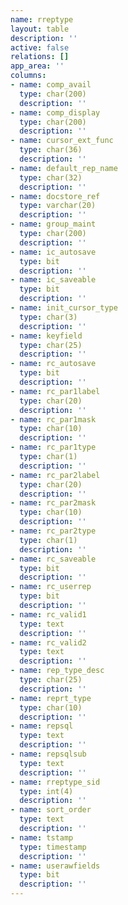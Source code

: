 ```yaml
---
name: rreptype
layout: table
description: ''
active: false
relations: []
app_area: ''
columns:
- name: comp_avail
  type: char(200)
  description: ''
- name: comp_display
  type: char(200)
  description: ''
- name: cursor_ext_func
  type: char(36)
  description: ''
- name: default_rep_name
  type: char(32)
  description: ''
- name: docstore_ref
  type: varchar(20)
  description: ''
- name: group_maint
  type: char(200)
  description: ''
- name: ic_autosave
  type: bit
  description: ''
- name: ic_saveable
  type: bit
  description: ''
- name: init_cursor_type
  type: char(3)
  description: ''
- name: keyfield
  type: char(25)
  description: ''
- name: rc_autosave
  type: bit
  description: ''
- name: rc_par1label
  type: char(20)
  description: ''
- name: rc_par1mask
  type: char(10)
  description: ''
- name: rc_par1type
  type: char(1)
  description: ''
- name: rc_par2label
  type: char(20)
  description: ''
- name: rc_par2mask
  type: char(10)
  description: ''
- name: rc_par2type
  type: char(1)
  description: ''
- name: rc_saveable
  type: bit
  description: ''
- name: rc_userrep
  type: bit
  description: ''
- name: rc_valid1
  type: text
  description: ''
- name: rc_valid2
  type: text
  description: ''
- name: rep_type_desc
  type: char(25)
  description: ''
- name: reprt_type
  type: char(10)
  description: ''
- name: repsql
  type: text
  description: ''
- name: repsqlsub
  type: text
  description: ''
- name: rreptype_sid
  type: int(4)
  description: ''
- name: sort_order
  type: text
  description: ''
- name: tstamp
  type: timestamp
  description: ''
- name: userawfields
  type: bit
  description: ''
---
```


